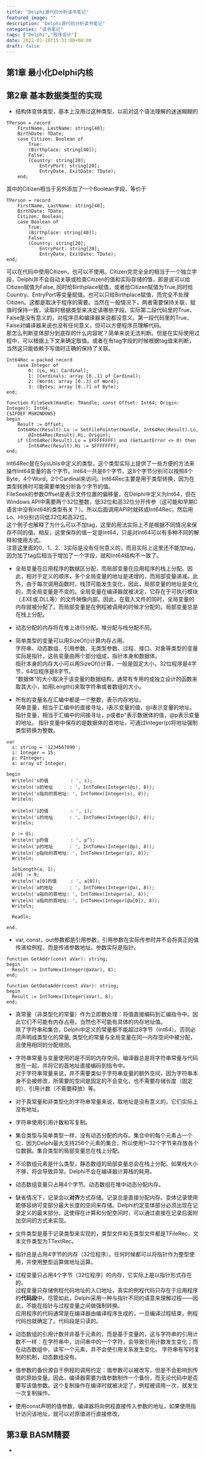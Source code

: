 ```yaml
---
title: "Delphi源代码分析读书笔记"
featured_image: ""
description: "Delphi源代码分析读书笔记"
categories: "读书笔记"
tags: ["Delphi","程序设计"]
date: 2022-01-18T15:31:00+08:00
draft: false
---
```


## 第1章 最小化Delphi内核

## 第2章 基本数据类型的实现

+ 结构体变体类型，基本上没用过这种类型，以前对这个语法理解的迷迷糊糊的

~~~Delphi
TPerson = record
    FirstName, LastName: string[40];
    BirthDate: TDate;
    case Citizen: Boolean of
        True:
        (Birthplace: string[40]);
        False:
        (Country: string[20];
            EntryPort: string[20];
            EntryDate, ExitDate: TDate);
    end;
~~~

其中的Citizen相当于另外添加了一个Boolean字段，等价于

~~~Delphi
TPerson = record
    FirstName, LastName: string[40];
    BirthDate: TDate;
    Citizen: Boolean;
    case Boolean of
        True:
        (Birthplace: string[40]);
        False:
        (Country: string[20];
            EntryPort: string[20];
            EntryDate, ExitDate: TDate);
end;
~~~

可以在代码中使用Citizen，也可以不使用。Citizen完完全全的相当于一个独立字段，Delphi并不会自动关联或检查Citizen的值和实际存储的值，即是说可以给Citizen赋值为False, 同时给Birthplace赋值，或者给Citizen赋值为True,同时给Country、EntryPort等变量赋值。也可以只给Birthplace赋值，而完全不处理Citizen。这都是取决于程序的需要。当然在一般情况下，两者需要保持关联，赋值时保持一致，读取时根据类型来决定读哪些字段。实际第二段代码里的True、False是没有意义的，对程序员和编译器来说都没意义。第一段代码里的True、False对编译器来说也没有任何意义，但可以方便程序员理解代码。  
那怎么判断变体部分到底存的什么内容呢？简单来说无法判断。但是在实际使用过程中，可以根据上下文来确定取值。或者在有tag字段的时候根据tag值来判断，当然这只能依赖于写值时正确的保持了关联。

~~~Delphi
Int64Rec = packed record
    case Integer of
        0: (Lo, Hi: Cardinal);
        1: (Cardinals: array [0..1] of Cardinal);
        2: (Words: array [0..3] of Word);
        3: (Bytes: array [0..7] of Byte);
end;
~~~

~~~Delphi
function FileSeek(Handle: THandle; const Offset: Int64; Origin: Integer): Int64;
{$IFDEF MSWINDOWS}
begin
    Result := Offset;
    Int64Rec(Result).Lo := SetFilePointer(Handle, Int64Rec(Result).Lo,
        @Int64Rec(Result).Hi, Origin);
    if (Int64Rec(Result).Lo = $FFFFFFFF) and (GetLastError <> 0) then
        Int64Rec(Result).Hi := $FFFFFFFF;
end;
~~~

Int64Rec是在SysUtils中定义的类型，这个类型实际上提供了一些方便的方法来操作Int64变量的各个字节。Int64一共是8个字节，这8个字节分别可以按照8个Byte，4个Word，2个Cardinal来访问。Int64Rec主要是用于类型转换，因为在类型转换时可能需要单独分析各个字节的值。  
FileSeek的参数Offset是表示文件位置的偏移量，在Delphi中定义为Int64，但在Windows API中需要两个32位整数，低32位和高32位分开传参（这可能和早期C语言中没有Int64的类型有关？）。所以后面调用API时就转成Int64Rec，然后用Lo、Hi分别访问低32位和高32位。  
这个例子也解释了为什么可以不加tag，这里的用法实际上不是根据不同情况来保存不同的值，相反，这里保存的值一定是Int64，只是对Int64可以有多种不同的解释和使用方式。  
注意这里面的0、1、2、3实际是没有任何意义的，而且实际上这里还不能加tag，因为加了tag后相当于增加了一个字段，就和Int64结构不一致了。

+ 全局变量在应用程序的数据区分配，而局部变量在应用程序的栈上分配。因此，相对于定义的顺序，多个全局变量的地址是递增的，而局部变量递减。此外，由于每次调用函数时，栈顶可能发生变化，因此，局部变量的地址是变化的，而全局变量是不变的。全局变量在编译器就被决定，它存在于可执行模块（.EXE或.DLL等）的文件映像内部。因此，在载入文件的同时，全局变量的内存就被分配了。而局部变量是在例程被调用的时候才分配的。局部变量总是在栈上分配。

+ 动态分配的内存将在堆上进行分配。堆分配与栈分配不同。

+ 简单类型的变量可以用SizeOf()计算内存占用。  
字符串、动态数组、引用参数、无类型参数、过程、接口、对象等类型的变量实际是指针，这些变量由两个部分组成，指针本身和数据体。  
指针本身的内存大小可以用SizeOf()计算，一般是固定大小，32位程序是4字节，64位程序是8字节。  
“数据体”的大小取决于该变量的数据结构，通常有专用的或独立设计的函数来取其大小，如用Length()来取字符串或者数组的大小。  

+ 所有的变量名在汇编中都是一个整数，表示内存地址。  
简单变量，相当于汇编中的直接寻址，i表示变量的值，@i表示变量的地址。
指针变量，相当于汇编中的间接寻址，p或者p^表示数据体的值，@p表示变量的地址。
指针变量中保存的是数据体的首地址，可通过Integer(p)将地址强制类型转换为整数。

~~~Delphi
var
  s: string = '1234567890';
  i: Integer = 15;
  p: PInteger;
  a: array of Integer;

begin
  Writeln('s的值        : ', s);
  Writeln('s的地址      : ', IntToHex(Integer(@s), 8));
  Writeln('s指向的首地址: ', IntToHex(Integer(s), 8));
  Writeln;

  Writeln('i的值        : ', i);
  Writeln('i的地址      : ', IntToHex(Integer(@i), 8));
  Writeln;

  p := @i;
  Writeln('p的值        : ', p^);
  Writeln('p的地址      : ', IntToHex(Integer(@p), 8));
  Writeln('p指向的首地址: ', IntToHex(Integer(p), 8));
  Writeln;

  SetLength(a, 1);
  a[0] := 9;
  Writeln('a[0]的值     : ', a[0]);
  Writeln('a的地址      : ', IntToHex(Integer(@a), 8));
  Writeln('a指向的首地址: ', IntToHex(Integer(a), 8));
  Writeln('a指向的首地址: ', IntToHex(Integer(@a[0]), 8));
  Writeln;

  Readln;

end.
~~~

+ var, const，out参数都是引用参数，引用参数在实际传参时并不会将真正的值传递给例程，而是传递参数地址，参数实际是指针。

~~~delphi
function GetAddr(const aVar): string;
begin
  Result := IntToHex(Integer(@aVar), 8);
end;

function GetDataAddr(const aVar): string;
begin
  Result := IntToHex(Integer(aVar), 8);
end;
~~~

+ 真常量（非类型化的常量）作为立即数处理：将值直接编码到汇编指令中。因此它们不可能有内存占用，当然也不可能有具体的内存地址值。  
除了字符串和集合，Delphi中定义的常量都不能超过8字节（Int64）。否则必须声明成类型化的常量, 类型化的常量与全局变量在同一内存空间中被分配，且使用相同的分配规则。

+ 字符串常量与变量使用的是不同的内存空间。编译器总是将字符串常量与代码放在一起，并将它的首地址直接编码到指令中。  
对于字符串常量来说，并不需要类似于字符串变量的额外空间，因为字符串本身不会被修改，所需要的空间是固定的不会变化，也不需要存储长度（固定的）、引用计数（不需要释放）等。

+ 对于真常量和非类型化的字符串常量来说，取地址是没有意义的，它们实际上没有地址。

+ 字符串使用引用计数和写复制。

+ 集合类型与简单类型一样，没有动态分配的内存。集合中的每个元素占一个位，因为Delphi最大支持256个元素的集合，所以使用1~32个字节来存放各个位数据。集合类型的局部变量总在栈上分配。

+ 不论数组元素是什么类型，静态数组的局部变量总会在栈上分配。如果栈大小不够，将会导致异常。Delphi不会在编译器计算栈的耗用。

+ 动态数组变量只占用4个字节。动态数组在堆中动态分配内存。

+ 缺省情况下，记录会以**对齐**方式存储。记录总是直接分配内存。变体记录使用能够容纳可变部分最大长度的空间来存储。Delphi约定变体部分必须出现在记录定义的最末部分，这使得在计算和分配空间时，可以通过直接在记录后面附加空间的方式来实现。

+ 文件类型是基于记录类型来实现的，类型文件和无类型文件都是TFileRec，文本文件类型为TTextRec。

+ 指针总是占用4字节的内存（32位程序）。任何时候都可以将指针作为整型使用，并使用整型运算做地址运算。

+ 过程变量只占用4个字节（32位程序）的内存，它实际上是以指针形式存在的。  
过程变量只存储例程代码地址的入口地址，真实的例程代码只存在于应用程序的**代码段**中。尽管如此，Delphi采用一种与指针不同的语意来理解过程——因此，不能在指针与过程变量之间做强制转换。  
应用程序的代码通常是在编译器由编译程序生成的，一旦编译过程结束，例程代码也就确定了。代码段是只读的。

+ 动态数组的引用计数并非基于元素的，而是基于变量的，这与字符串的引用计数不一样：在字符串中，访问串中的一个字符，会导致引用计数发生变化；而在动态数组中，读写一个元素，并不会使引用关系发生变化。
字符串有写时复制的机制，动态数组没有。

+ 值参数的备份源自于例程的调用约定：值参数可以被改写，但是不会影响到传值的原始变量。因此，编译器需要为值参数制作一个备份，而无论代码中是否要写该值参数。这个复制操作在编译时就被决定了，例程被调用一次，就发生一次复制操作。

+ 使用const声明的值参数，编译器将向例程直接传入参数的地址，如果使用指针访问该地址，就可以对原值进行直接修改。

## 第3章 BASM精要

+ 

